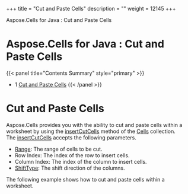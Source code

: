 +++
title = "Cut and Paste Cells" 
description = "" 
weight = 12145 
+++

Aspose.Cells for Java : Cut and Paste Cells  

# Aspose.Cells for Java : Cut and Paste Cells


{{< panel title="Contents Summary" style="primary" >}}
*   1 [Cut and Paste Cells](#CutandPasteCells-CutandPasteCells)
{{< /panel >}}
 

# Cut and Paste Cells

Aspose.Cells provides you with the ability to cut and paste cells within a worksheet by using the [insertCutCells](https://apireference.aspose.com/java/cells/com.aspose.cells/cells#insertCutCells(com.aspose.cells.Range,%20int,%20int,%20int)) method of the [Cells](https://apireference.aspose.com/java/cells/com.aspose.cells/Cells) collection. The [insertCutCells](https://apireference.aspose.com/java/cells/com.aspose.cells/cells#insertCutCells(com.aspose.cells.Range,%20int,%20int,%20int)) accepts the following parameters.

*   [Range](https://apireference.aspose.com/java/cells/com.aspose.cells/Range): The range of cells to be cut.
*   Row Index: The index of the row to insert cells.
*   Column Index: The index of the column to insert cells.
*   [ShiftType](https://apireference.aspose.com/java/cells/com.aspose.cells/ShiftType): The shift direction of the columns.

The following example shows how to cut and paste cells within a worksheet. 

